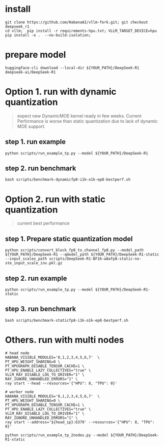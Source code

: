 # install

```
git clone https://github.com/HabanaAI/vllm-fork.git; git checkout deepseek_r1
cd vllm;  pip install -r requirements-hpu.txt; VLLM_TARGET_DEVICE=hpu pip install -e .  --no-build-isolation;
```

# prepare model

```
huggingface-cli download --local-dir ${YOUR_PATH}/DeepSeek-R1 deepseek-ai/DeepSeek-R1
```

# Option 1. run with dynamic quantization
> expect new DynamicMOE kernel ready in few weeks.
> Current Performance is worse than static quantization due to lack of dynamic MOE support.
## step 1. run example
```
python scripts/run_example_tp.py --model ${YOUR_PATH}/DeepSeek-R1
```
## step 2. run benchmark
```
bash scripts/benchmark-dynamicfp8-i1k-o1k-ep8-bestperf.sh
```

# Option 2. run with static quantization
> current best performance
## step 1. Prepare static quantization model
```
python scripts/convert_block_fp8_to_channel_fp8.py --model_path ${YOUR_PATH}/DeepSeek-R1 --qmodel_path ${YOUR_PATH}/DeepSeek-R1-static --input_scales_path scripts/DeepSeek-R1-BF16-w8afp8-static-no-ste_input_scale_inv.pkl.gz
```
## step 2. run example
```
python scripts/run_example_tp.py --model ${YOUR_PATH}/DeepSeek-R1-static
```
## step 3. run benchmark
```
bash scripts/benchmark-staticfp8-i1k-o1k-ep8-bestperf.sh
```

# Others. run with multi nodes
```
# head node
HABANA_VISIBLE_MODULES='0,1,2,3,4,5,6,7'  \
PT_HPU_WEIGHT_SHARING=0 \
PT_HPUGRAPH_DISABLE_TENSOR_CACHE=1 \
PT_HPU_ENABLE_LAZY_COLLECTIVES="true" \
VLLM_RAY_DISABLE_LOG_TO_DRIVER="1" \
RAY_IGNORE_UNHANDLED_ERRORS="1" \
ray start --head --resources='{"HPU": 8, "TPU": 0}'
```

```
# worker node
HABANA_VISIBLE_MODULES='0,1,2,3,4,5,6,7'  \
PT_HPU_WEIGHT_SHARING=0 \
PT_HPUGRAPH_DISABLE_TENSOR_CACHE=1 \
PT_HPU_ENABLE_LAZY_COLLECTIVES="true" \
VLLM_RAY_DISABLE_LOG_TO_DRIVER="1" \
RAY_IGNORE_UNHANDLED_ERRORS="1" \
ray start --address='${head_ip}:6379' --resources='{"HPU": 8, "TPU": 0}'
```

```
python scripts/run_example_tp_2nodes.py --model ${YOUR_PATH}/DeepSeek-R1-static
```

